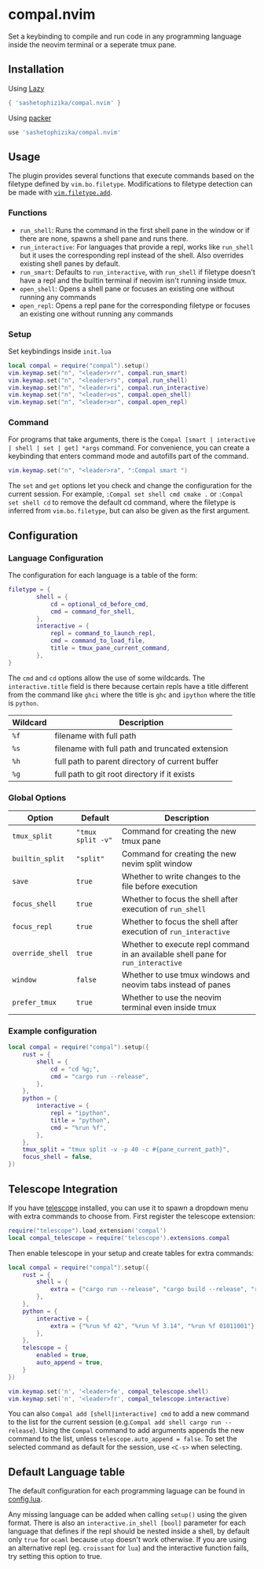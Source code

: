 # compal.nvim
Set a keybinding to compile and run code in any programming language inside the neovim terminal or a seperate tmux pane.

## Installation
Using [Lazy](https://github.com/folke/lazy.nvim)
```lua
{ 'sashetophizika/compal.nvim' }
```
Using [packer](https://github.com/wbthomason/packer.nvim)
```lua
use 'sashetophizika/compal.nvim'

```
## Usage
The plugin provides several functions that execute commands based on the filetype defined by `vim.bo.filetype`. Modifications to filetype detection can be made with [`vim.filetype.add`](https://neovim.io/doc/user/lua.html#lua-filetype).

### Functions
* `run_shell`: Runs the command in the first shell pane in the window or if there are none, spawns a shell pane and runs there. 
* `run_interactive`: For languages that provide a repl, works like `run_shell` but it uses the corresponding repl instead of the shell. Also overrides existing shell panes by default.
* `run_smart`: Defaults to `run_interactive`, with `run_shell` if filetype doesn't have a repl and the builtin terminal if neovim isn't running inside tmux.
* `open_shell`: Opens a shell pane or focuses an existing one without running any commands
* `open_repl`: Opens a repl pane for the corresponding filetype or focuses an existing one without running any commands


### Setup
Set keybindings inside `init.lua`
```lua
local compal = require("compal").setup()
vim.keymap.set("n", "<leader>rr", compal.run_smart)
vim.keymap.set("n", "<leader>rs", compal.run_shell)
vim.keymap.set("n", "<leader>ri", compal.run_interactive)
vim.keymap.set("n", "<leader>os", compal.open_shell)
vim.keymap.set("n", "<leader>or", compal.open_repl)
```

### Command
For programs that take arguments, there is the `Compal [smart | interactive | shell | set | get] *args` command. For convenience, you can create a keybinding that enters command mode and autofills part of the command.

```lua
vim.keymap.set("n", "<leader>ra", ":Compal smart ")
```

The `set` and `get` options let you check and change the configuration for the current session. For example, `:Compal set shell cmd cmake .` or `:Compal set shell cd` to remove the default cd command, where the filetype is inferred from `vim.bo.filetype`, but can also be given as the first argument.


## Configuration
### Language Configuration
The configuration for each language is a table of the form:

```lua
filetype = { 
        shell = {
            cd = optional_cd_before_cmd,
            cmd = command_for_shell,
        },
        interactive = {
            repl = command_to_launch_repl,
            cmd = command_to_load_file,
            title = tmux_pane_current_command,
        },
}

```

The `cmd` and `cd` options allow the use of some wildcards. The `interactive.title` field is there because certain repls have a title different from the command like `ghci` where the title is `ghc` and `ipython` where the title is `python`.

| Wildcard | Description
|----------|------------|
| `%f`     | filename with full path
| `%s`     | filename with full path and truncated extension
| `%h`     | full path to parent directory of current buffer
| `%g`     | full path to git root directory if it exists

### Global Options
| Option | Default | Description
|--------|---------|------------|
| `tmux_split`           | `"tmux split -v"` | Command for creating the new tmux pane
| `builtin_split`        | `"split"`         | Command for creating the new nevim split window
| `save`                 | `true`            | Whether to write changes to the file before execution
| `focus_shell`          | `true`            | Whether to focus the shell after execution of `run_shell`  
| `focus_repl`           | `true`            | Whether to focus the shell after execution of `run_interactive`  
| `override_shell`       | `true`            | Whether to execute repl command in an available shell pane for `run_interactive`
| `window`               | `false`           | Whether to use tmux windows and neovim tabs instead of panes
| `prefer_tmux`          | `true`            | Whether to use the neovim terminal even inside tmux

### Example configuration
```lua
local compal = require("compal").setup({
    rust = {
        shell = {
            cd = "cd %g;",
            cmd = "cargo run --release",
        },
    },
    python = {
        interactive = {
            repl = "ipython",
            title = "python",
            cmd = "%run %f",
        },
    },
    tmux_split = "tmux split -v -p 40 -c #{pane_current_path}",
    focus_shell = false,
})
```

## Telescope Integration
If you have [telescope](https://github.com/nvim-telescope/telescope.nvim) installed, you can use it to spawn a dropdown menu with extra commands to choose from. First register the telescope extension:

```lua
require("telescope").load_extension('compal')
local compal_telescope = require('telescope').extensions.compal
```

Then enable telescope in your setup and create tables for extra commands: 

```lua
local compal = require("compal").setup({
    rust = {
        shell = {
            extra = {"cargo run --release", "cargo build --release", "rustc %f;%s"},
        },
    },
    python = {
        interactive = {
            extra = {"%run %f 42", "%run %f 3.14", "%run %f 01011001"},
        },
    },
    telescope = { 
        enabled = true,
        auto_append = true,
    }
})

vim.keymap.set('n', '<leader>fe', compal_telescope.shell)
vim.keymap.set('n', '<leader>fr', compal_telescope.interactive)

```

You can also `Compal add [shell|interactive] cmd` to add a new command to the list for the current session (e.g.`Compal add shell cargo run --release`). Using the `Compal` command to add arguments appends the new command to the list, unless `telescope.auto_append = false`. To set the selected command as default for the session, use `<C-s>` when selecting.

##  Default Language table
The default configuration for each programming laguage can be found in [config.lua](https://github.com/sashetophizika/compal.nvim/blob/master/lua/compal/config.lua).

Any missing language can be added when calling `setup()` using the given format. 
There is also an `interactive.in_shell [bool]` parameter for each language that defines if the repl should be nested inside a shell, by default only `true` for `ocaml` because `utop` doesn't work otherwise. If you are using an alternative repl (eg. `croissant` for `lua`) and the interactive function fails, try setting this option to true.

